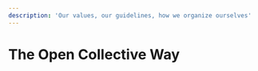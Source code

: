 ```yaml
---
description: 'Our values, our guidelines, how we organize ourselves'
---
```


# The Open Collective Way



## 

